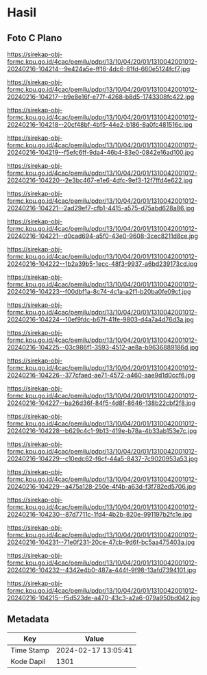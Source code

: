 # Hasil

## Foto C Plano

https://sirekap-obj-formc.kpu.go.id/4cac/pemilu/pdpr/13/10/04/20/01/1310042001012-20240216-104214--9e424a5e-ff16-4dc6-81fd-660e5124fcf7.jpg

https://sirekap-obj-formc.kpu.go.id/4cac/pemilu/pdpr/13/10/04/20/01/1310042001012-20240216-104217--b9e8e16f-e77f-4268-b8d5-1743308fc422.jpg

https://sirekap-obj-formc.kpu.go.id/4cac/pemilu/pdpr/13/10/04/20/01/1310042001012-20240216-104218--20cf48bf-4bf5-44e2-b186-8a0fc481516c.jpg

https://sirekap-obj-formc.kpu.go.id/4cac/pemilu/pdpr/13/10/04/20/01/1310042001012-20240216-104219--f5efc6ff-9da4-46b4-83e0-0842e16ad100.jpg

https://sirekap-obj-formc.kpu.go.id/4cac/pemilu/pdpr/13/10/04/20/01/1310042001012-20240216-104220--2e3bc467-e1e6-4dfc-9ef3-12f7ffd4e622.jpg

https://sirekap-obj-formc.kpu.go.id/4cac/pemilu/pdpr/13/10/04/20/01/1310042001012-20240216-104221--2ad29ef7-cfb1-4415-a575-d75abd628a86.jpg

https://sirekap-obj-formc.kpu.go.id/4cac/pemilu/pdpr/13/10/04/20/01/1310042001012-20240216-104221--d0cad694-a5f0-43e0-9608-3cec8211d8ce.jpg

https://sirekap-obj-formc.kpu.go.id/4cac/pemilu/pdpr/13/10/04/20/01/1310042001012-20240216-104222--1b2a39b5-1ecc-48f3-9937-a6bd239173cd.jpg

https://sirekap-obj-formc.kpu.go.id/4cac/pemilu/pdpr/13/10/04/20/01/1310042001012-20240216-104223--f00dbf1a-8c74-4c1a-a2f1-b20ba0fe09cf.jpg

https://sirekap-obj-formc.kpu.go.id/4cac/pemilu/pdpr/13/10/04/20/01/1310042001012-20240216-104224--10ef9fdc-b67f-41fe-9803-d4a7a4d76d3a.jpg

https://sirekap-obj-formc.kpu.go.id/4cac/pemilu/pdpr/13/10/04/20/01/1310042001012-20240216-104225--03c986f1-3593-4512-ae8a-b9636889186d.jpg

https://sirekap-obj-formc.kpu.go.id/4cac/pemilu/pdpr/13/10/04/20/01/1310042001012-20240216-104226--377cfaed-ae71-4572-a460-aae9d1d0ccf6.jpg

https://sirekap-obj-formc.kpu.go.id/4cac/pemilu/pdpr/13/10/04/20/01/1310042001012-20240216-104227--ba26d36f-84f5-4d8f-8646-138b22cbf2f8.jpg

https://sirekap-obj-formc.kpu.go.id/4cac/pemilu/pdpr/13/10/04/20/01/1310042001012-20240216-104228--b629c4c1-9b13-419e-b78a-4b33ab153e7c.jpg

https://sirekap-obj-formc.kpu.go.id/4cac/pemilu/pdpr/13/10/04/20/01/1310042001012-20240216-104229--c10edc62-f6cf-44a5-8437-7c9020953a53.jpg

https://sirekap-obj-formc.kpu.go.id/4cac/pemilu/pdpr/13/10/04/20/01/1310042001012-20240216-104229--a475a128-250e-4f4b-a63d-f3f782ed5706.jpg

https://sirekap-obj-formc.kpu.go.id/4cac/pemilu/pdpr/13/10/04/20/01/1310042001012-20240216-104230--87d7711c-1fd4-4b2b-820e-991197b2fc1e.jpg

https://sirekap-obj-formc.kpu.go.id/4cac/pemilu/pdpr/13/10/04/20/01/1310042001012-20240216-104231--71e0f231-20ce-47cb-9d6f-bc5aa475403a.jpg

https://sirekap-obj-formc.kpu.go.id/4cac/pemilu/pdpr/13/10/04/20/01/1310042001012-20240216-104232--4342e4b0-487a-444f-9f98-13afd7394101.jpg

https://sirekap-obj-formc.kpu.go.id/4cac/pemilu/pdpr/13/10/04/20/01/1310042001012-20240216-104215--f5d523de-a470-43c3-a2a6-079a950bd042.jpg


## Metadata

| Key        | Value               |
| ---------- | ------------------- |
| Time Stamp | 2024-02-17 13:05:41 |
| Kode Dapil | 1301                |



